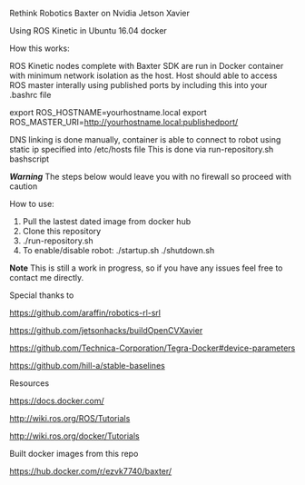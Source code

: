 Rethink Robotics Baxter on Nvidia Jetson Xavier


Using ROS Kinetic in Ubuntu 16.04 docker

How this works:

ROS Kinetic nodes complete with Baxter SDK are run in Docker container with minimum network isolation as the host.
Host should able to access ROS master interally using published ports
by including this into your .bashrc file

export ROS_HOSTNAME=yourhostname.local
export ROS_MASTER_URI=http://yourhostname.local:publishedport/

DNS linking is done manually, container is able to connect to robot using static ip specified into 
/etc/hosts file
This is done via run-repository.sh bashscript




***Warning***
The steps below would leave you with no firewall so proceed with caution

How to use:

1. Pull the lastest dated image from docker hub
2. Clone this repository
3. ./run-repository.sh
4. To enable/disable robot:
./startup.sh
./shutdown.sh


**Note** 
This is still a work in progress, so if you have any issues feel free to contact me directly.


Special thanks to 

https://github.com/araffin/robotics-rl-srl

https://github.com/jetsonhacks/buildOpenCVXavier

https://github.com/Technica-Corporation/Tegra-Docker#device-parameters

https://github.com/hill-a/stable-baselines

Resources

https://docs.docker.com/

http://wiki.ros.org/ROS/Tutorials

http://wiki.ros.org/docker/Tutorials

Built docker images from this repo

https://hub.docker.com/r/ezvk7740/baxter/
